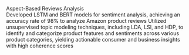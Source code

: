Aspect-Based Reviews Analysis			  				                              
Developed LSTM and BERT models for sentiment analysis, achieving an accuracy rate of 98% to analyze Amazon product reviews 
Utilized unsupervised topic modeling techniques, including LDA, LSI, and HDP, to identify and categorize product features and sentiments across various product categories, yielding actionable consumer and business insights with high coherence scores
